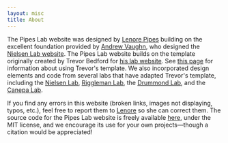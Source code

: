 ```yaml
---
layout: misc
title: About
---
```


The Pipes Lab website was designed by <a href="/team/lenore-pipes">Lenore Pipes</a> building on the excellent foundation provided by <a href="https://nielsen-lab.github.io/team/andrew-vaughn/">Andrew Vaughn</a>, who designed the <a href="https://nielsen-lab.github.io/">Nielsen Lab website</a>. The Pipes Lab website builds on the template originally created by Trevor Bedford for [his lab website](http://bedford.io). See [this page](https://bedford.io/misc/about/) for information about using Trevor's template.  We also incorporated design elements and code from several labs that have adapted Trevor's template, including the [Nielsen Lab](https://nielsen-lab.github.io/), [Riggleman Lab](http://rrgroup.seas.upenn.edu/), the [Drummond Lab](http://drummondlab.org/), and the [Canepa Lab](https://caneparesearch.org/).

If you find any errors in this website (broken links, images not displaying, typos, etc.), feel free to report them to <a href="/team/lenore-pipes">Lenore</a> so she can correct them. The source code for the Pipes Lab website is freely available [here](https://github.com/pipes-lab/pipes-lab.github.io), under the MIT license, and we encourage its use for your own projects—though a citation would be appreciated!
